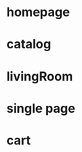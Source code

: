 <!-- start project -->

# homepage

<!-- Muhammadjon -->

# catalog

<!-- Ahmadjon -->

# livingRoom

<!-- Muhtorjon -->

# single page

<!-- Shaxzodjon -->

# cart

<!-- Shoxjahon -->
